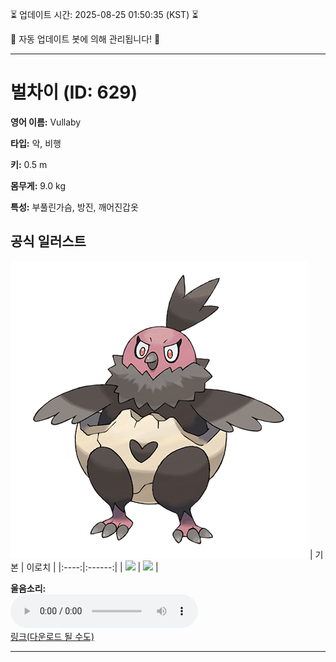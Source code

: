 
⏳ 업데이트 시간: 2025-08-25 01:50:35 (KST) ⏳

🤖 자동 업데이트 봇에 의해 관리됩니다! 🤖

---

# 벌차이 (ID: 629)
**영어 이름:** Vullaby

**타입:** 악, 비행

**키:** 0.5 m

**몸무게:** 9.0 kg

**특성:** 부풀린가슴, 방진, 깨어진갑옷

## 공식 일러스트
![](https://raw.githubusercontent.com/PokeAPI/sprites/master/sprites/pokemon/other/official-artwork/629.png)
| 기본 | 이로치 |
|:----:|:------:|
| <img src="http://play.pokemonshowdown.com/sprites/ani/vullaby.gif" width="200"> | <img src="http://play.pokemonshowdown.com/sprites/ani-shiny/vullaby.gif" width="200"> |

**울음소리:**<br><audio controls src="https://raw.githubusercontent.com/PokeAPI/cries/main/cries/pokemon/latest/629.ogg"></audio><br> [링크(다운로드 될 수도)](https://raw.githubusercontent.com/PokeAPI/cries/main/cries/pokemon/latest/629.ogg)


---
